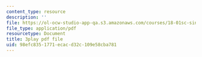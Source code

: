 ```yaml
---
content_type: resource
description: ''
file: https://ol-ocw-studio-app-qa.s3.amazonaws.com/courses/18-01sc-single-variable-calculus-fall-2010/98efc8351771ecacd32c109e58cba781_D7nf7pKddwM.pdf
file_type: application/pdf
resourcetype: Document
title: 3play pdf file
uid: 98efc835-1771-ecac-d32c-109e58cba781
---
```

